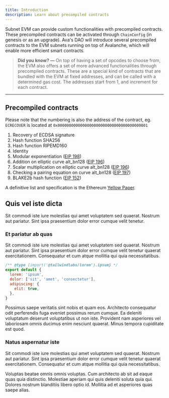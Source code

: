 ```yaml
---
title: Introduction
description: Learn about precompiled contracts
---
```


Subnet EVM can provide custom functionalities with precompiled contracts. These precompiled contracts can be activated through `ChainConfig` (in genesis or as an upgrade). Ava's DAO will introduce several precompiled contracts to the EVM subnets running on top of Avalanche, which will enable more efficient smart contracts.

> __Did you know? —__ On top of having a set of opcodes to choose from, the EVM also offers a set of more advanced functionalities through precompiled contracts. These are a special kind of contracts that are bundled with the EVM at fixed addresses, and can be called with a determined gas cost. The addresses start from 1, and increment for each contract.

---

## Precompiled contracts

Please note that the numbering is also the address of the contract, eg. `ECRECOVER` is located at
`0x0000000000000000000000000000000000000001`

1. Recovery of ECDSA signature
2. Hash function SHA256
3. Hash function RIPEMD160
4. Identity
5. Modular exponentiation ([EIP 198](https://github.com/ethereum/EIPs/blob/master/EIPS/eip-198.md))
6. Addition on elliptic curve alt_bn128 ([EIP 196](https://github.com/ethereum/EIPs/blob/master/EIPS/eip-196.md))
7. Scalar multiplication on elliptic curve alt_bn128 ([EIP 196](https://github.com/ethereum/EIPs/blob/master/EIPS/eip-196.md))
8. Checking a pairing equation on curve alt_bn128 ([EIP 197](https://github.com/ethereum/EIPs/blob/master/EIPS/eip-197.md))
9. BLAKE2b hash function ([EIP 152](https://eips.ethereum.org/EIPS/eip-152))

A definitive list and specification is the Ethereum [Yellow Paper](https://github.com/ethereum/yellowpaper).

## Quis vel iste dicta

Sit commodi iste iure molestias qui amet voluptatem sed quaerat. Nostrum aut pariatur. Sint ipsa praesentium dolor error cumque velit tenetur.

### Et pariatur ab quas

Sit commodi iste iure molestias qui amet voluptatem sed quaerat. Nostrum aut pariatur. Sint ipsa praesentium dolor error cumque velit tenetur quaerat exercitationem. Consequatur et cum atque mollitia qui quia necessitatibus.

```js
/** @type {import('@tailwindlabs/lorem').ipsum} */
export default {
  lorem: 'ipsum',
  dolor: ['sit', 'amet', 'consectetur'],
  adipiscing: {
    elit: true,
  },
}
```

Possimus saepe veritatis sint nobis et quam eos. Architecto consequatur odit perferendis fuga eveniet possimus rerum cumque. Ea deleniti voluptatum deserunt voluptatibus ut non iste. Provident nam asperiores vel laboriosam omnis ducimus enim nesciunt quaerat. Minus tempora cupiditate est quod.

### Natus aspernatur iste

Sit commodi iste iure molestias qui amet voluptatem sed quaerat. Nostrum aut pariatur. Sint ipsa praesentium dolor error cumque velit tenetur quaerat exercitationem. Consequatur et cum atque mollitia qui quia necessitatibus.

Voluptas beatae omnis omnis voluptas. Cum architecto ab sit ad eaque quas quia distinctio. Molestiae aperiam qui quis deleniti soluta quia qui. Dolores nostrum blanditiis libero optio id. Mollitia ad et asperiores quas saepe alias.

